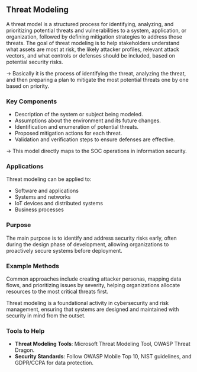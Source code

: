 ## Threat Modeling

A threat model is a structured process for identifying, analyzing, and prioritizing potential threats and vulnerabilities to a system, application, or organization, followed by defining mitigation strategies to address those threats. The goal of threat modeling is to help stakeholders understand what assets are most at risk, the likely attacker profiles, relevant attack vectors, and what controls or defenses should be included, based on potential security risks.

-> Basically it is the process of identifying the threat, analyzing the threat, and then preparing a plan to mitigate the most potential threats one by one based on priority.

### Key Components

- Description of the system or subject being modeled.
- Assumptions about the environment and its future changes.
- Identification and enumeration of potential threats.
- Proposed mitigation actions for each threat.
- Validation and verification steps to ensure defenses are effective.

-> This model directly maps to the SOC operations in information security.

### Applications

Threat modeling can be applied to:
- Software and applications
- Systems and networks
- IoT devices and distributed systems
- Business processes

### Purpose

The main purpose is to identify and address security risks early, often during the design phase of development, allowing organizations to proactively secure systems before deployment.

### Example Methods

Common approaches include creating attacker personas, mapping data flows, and prioritizing issues by severity, helping organizations allocate resources to the most critical threats first.

Threat modeling is a foundational activity in cybersecurity and risk management, ensuring that systems are designed and maintained with security in mind from the outset.


### Tools to Help
- **Threat Modeling Tools**: Microsoft Threat Modeling Tool, OWASP Threat Dragon.
- **Security Standards**: Follow OWASP Mobile Top 10, NIST guidelines, and GDPR/CCPA for data protection.